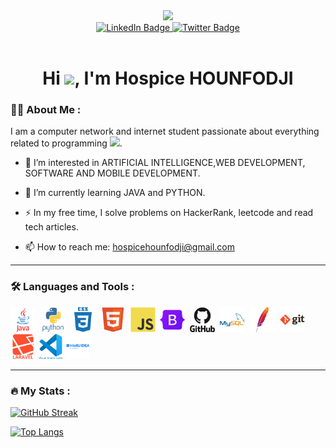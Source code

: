 <div id="header" align="center">
  <img src="https://media.giphy.com/media/M9gbBd9nbDrOTu1Mqx/giphy.gif" width="100"/>
</div>
<div id="badges" align="center">
  <a href="https://www.linkedin.com/in/hospice-hounfodji-44a2a7235/">
    <img src="https://img.shields.io/badge/LinkedIn-blue?style=for-the-badge&logo=linkedin&logoColor=white" alt="LinkedIn Badge"/>
  </a>
  <a href="https://twitter.com/HRHounfodji">
    <img src="https://img.shields.io/badge/Twitter-blue?style=for-the-badge&logo=twitter&logoColor=white" alt="Twitter Badge"/>
  </a>
</div>
 <div  align="center">
    <img src="https://komarev.com/ghpvc/?username=your-github-username&style=flat-square&color=blue" alt=""/>
    <h1>
     Hi  <img src="https://media.giphy.com/media/hvRJCLFzcasrR4ia7z/giphy.gif" width="30px"/>, I'm Hospice HOUNFODJI   
    </h1>
 </div>
 

### :woman_technologist: About Me :

I am a computer network and internet student passionate about everything related to programming <img src="https://media.giphy.com/media/WUlplcMpOCEmTGBtBW/giphy.gif" width="30">.

- 👀 I’m interested in ARTIFICIAL INTELLIGENCE,WEB DEVELOPMENT, SOFTWARE AND MOBILE DEVELOPMENT.

- 🌱 I’m currently learning JAVA and PYTHON.

- ⚡ In my free time, I solve problems on HackerRank, leetcode and read tech articles.

- 📫 How to reach me:  hospicehounfodji@gmail.com 

---

### :hammer_and_wrench: Languages and Tools :

<div>
  <img src="https://github.com/devicons/devicon/blob/master/icons/java/java-original-wordmark.svg" title="Java" alt="Java" width="40" height="40"/>&nbsp;
  <img src="https://github.com/devicons/devicon/blob/master/icons/python/python-original-wordmark.svg" title="Python" alt="Python " width="40" height="40"/>&nbsp;
  <img src="https://github.com/devicons/devicon/blob/master/icons/css3/css3-plain-wordmark.svg"  title="CSS3" alt="CSS" width="40" height="40"/>&nbsp;
  <img src="https://github.com/devicons/devicon/blob/master/icons/html5/html5-original.svg" title="HTML5" alt="HTML" width="40" height="40"/>&nbsp;
  <img src="https://github.com/devicons/devicon/blob/master/icons/javascript/javascript-original.svg" title="JavaScript" alt="JavaScript" width="40" height="40"/>&nbsp;
  <img src="https://github.com/devicons/devicon/blob/master/icons/bootstrap/bootstrap-original.svg" title="Bootstrap" alt="Bootstrap" width="40" height="40"/>&nbsp;
  <img src="https://github.com/devicons/devicon/blob/master/icons/github/github-original-wordmark.svg" title="Github"  alt="Github" width="40" height="40"/>&nbsp;
  <img src="https://github.com/devicons/devicon/blob/master/icons/mysql/mysql-original-wordmark.svg" title="MySQL"  alt="MySQL" width="40" height="40"/>&nbsp;
  <img src="https://github.com/devicons/devicon/blob/master/icons/apache/apache-original.svg" title="Apache" alt="Apache" width="40" height="40"/>&nbsp;
  <img src="https://github.com/devicons/devicon/blob/master/icons/git/git-original-wordmark.svg" title="Git" **alt="Git" width="40" height="40"/>
  <img src="https://github.com/devicons/devicon/blob/master/icons/laravel/laravel-plain-wordmark.svg" title="laravel" **alt="laravel" width="40" height="40"/>
  <img src="https://github.com/devicons/devicon/blob/master/icons/vscode/vscode-original-wordmark.svg" title="vscode" **alt="vscode" width="40" height="40"/>
  <img src="https://github.com/devicons/devicon/blob/master/icons/intellij/intellij-plain-wordmark.svg" title="vscode" **alt="vscode" width="40" height="40"/>
</div>

---

### :fire: My Stats :

[![GitHub Streak](http://github-readme-streak-stats.herokuapp.com?user=hounfodji&theme=dark&background=000000)](https://git.io/streak-stats)

[![Top Langs](https://github-readme-stats.vercel.app/api/top-langs/?username=hounfodji&layout=compact&theme=vue)](https://github.com/anuraghazra/github-readme-stats)
<!---
hounfodji/hounfodji is a ✨ special ✨ repository because its `README.md` (this file) appears on your GitHub profile.
You can click the Preview link to take a look at your changes.
--->
